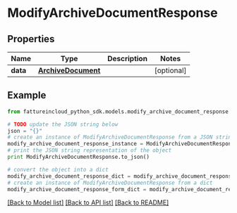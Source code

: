 # ModifyArchiveDocumentResponse



## Properties

Name | Type | Description | Notes
------------ | ------------- | ------------- | -------------
**data** | [**ArchiveDocument**](ArchiveDocument.md) |  | [optional] 

## Example

```python
from fattureincloud_python_sdk.models.modify_archive_document_response import ModifyArchiveDocumentResponse

# TODO update the JSON string below
json = "{}"
# create an instance of ModifyArchiveDocumentResponse from a JSON string
modify_archive_document_response_instance = ModifyArchiveDocumentResponse.from_json(json)
# print the JSON string representation of the object
print ModifyArchiveDocumentResponse.to_json()

# convert the object into a dict
modify_archive_document_response_dict = modify_archive_document_response_instance.to_dict()
# create an instance of ModifyArchiveDocumentResponse from a dict
modify_archive_document_response_form_dict = modify_archive_document_response.from_dict(modify_archive_document_response_dict)
```
[[Back to Model list]](../README.md#documentation-for-models) [[Back to API list]](../README.md#documentation-for-api-endpoints) [[Back to README]](../README.md)


